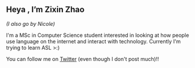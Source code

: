 ## Heya , I’m Zixin Zhao 
*(I also go by Nicole)* 

I'm a MSc in Computer Science student interested in looking at how people use language on the internet and interact with technology.
Currently I'm trying to learn ASL >:) 
<!-- - 💞️ I’m looking to collaborate on ... -->

You can follow me on <a href="https://twitter.com/zixinnic">Twitter</a> (even though I don't post much)!!

<!---
zxnnic/zxnnic is a ✨ special ✨ repository because its `README.md` (this file) appears on your GitHub profile.
You can click the Preview link to take a look at your changes.
--->
